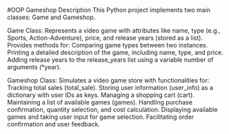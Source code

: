 #OOP
Gameshop
Description
This Python project implements two main classes: Game and Gameshop.

Game Class:
Represents a video game with attributes like name, type (e.g., Sports, Action-Adventure), price, and release years (stored as a list).
Provides methods for:
Comparing game types between two instances.
Printing a detailed description of the game, including name, type, and price.
Adding release years to the release_years list using a variable number of arguments (*year).

Gameshop Class:
Simulates a video game store with functionalities for:
Tracking total sales (total_sale).
Storing user information (user_info) as a dictionary with user IDs as keys.
Managing a shopping cart (cart).
Maintaining a list of available games (games).
Handling purchase confirmation, quantity selection, and cost calculation.
Displaying available games and taking user input for game selection.
Facilitating order confirmation and user feedback.
